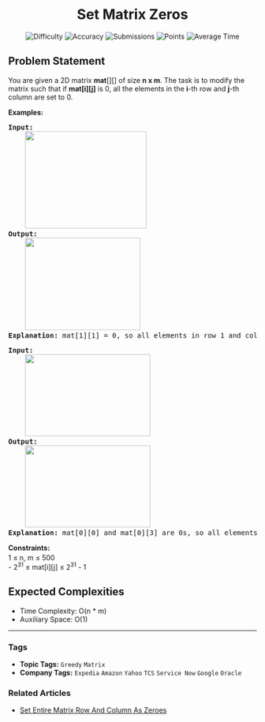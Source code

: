 <h1 align="center">Set Matrix Zeros</h1>

<p align="center">
  <img alt="Difficulty" title="Difficulty" src="https://custom-icon-badges.demolab.com/badge/Difficulty: Medium-1F222E?style=for-the-badge&logoColor=white&logo=fire"/>
  <img alt="Accuracy" title="Accuracy" src="https://custom-icon-badges.demolab.com/badge/Accuracy: 52.54%25-1F222E?style=for-the-badge&logoColor=white&logo=target"/>
  <img alt="Submissions" title="Submissions" src="https://custom-icon-badges.demolab.com/badge/Submissions: 49K+-1F222E?style=for-the-badge&logoColor=white&logo=repo"/>
  <img alt="Points" title="Points" src="https://custom-icon-badges.demolab.com/badge/Points: 4-1F222E?style=for-the-badge&logoColor=white&logo=award"/>
  <img alt="Average Time" title="Average Time" src="https://custom-icon-badges.demolab.com/badge/Average%20Time: N/A-1F222E?style=for-the-badge&logoColor=white&logo=clock"/>
</p>

## Problem Statement

You are given a 2D matrix <b>mat</b>[][] of size <b>n x m</b>. The task is to modify the matrix such that if <b>mat[i][j]</b> is 0, all the elements in the <b>i</b>-th row and <b>j</b>-th column are set to 0.

<b>Examples:</b>

<pre><b>Input: </b><br><b>    <img src="https://media.geeksforgeeks.org/img-practice/prod/addEditProblem/898467/Web/Other/blobid1_1751352682.jpg" alt="" title="" width="246" height="197"/></b>
<b>Output:</b> <br>    <img src="https://media.geeksforgeeks.org/img-practice/prod/addEditProblem/898467/Web/Other/blobid3_1751352733.jpg" alt="" title="" width="234" height="187"/>
<b>Explanation:</b> mat[1][1] = 0, so all elements in row 1 and column 1 are updated to zeroes.</pre>

<pre><b>Input: <br></b>    <img src="https://media.geeksforgeeks.org/img-practice/prod/addEditProblem/874880/Web/Other/blobid0_1753182969.jpg" alt="" title="" width="254" height="166"/><br><b>Output:</b> <br>    <img src="https://media.geeksforgeeks.org/img-practice/prod/addEditProblem/874880/Web/Other/blobid1_1753183001.jpg" alt="" title="" width="254" height="166"/><br><b>Explanation:</b> mat[0][0] and mat[0][3] are 0s, so all elements in row 0, column 0 and column 3 are updated to zeroes.</pre>

<b>Constraints:</b><br>1 ≤ n, m ≤ 500<sup><br></sup>- 2<sup>31</sup> ≤ mat[i][j] ≤ 2<sup>31</sup> - 1

## Expected Complexities
- Time Complexity: O(n * m)
- Auxiliary Space: O(1)

<hr>

### Tags
- **Topic Tags:** `Greedy` `Matrix`
- **Company Tags:** `Expedia` `Amazon` `Yahoo` `TCS` `Service Now` `Google` `Oracle`

### Related Articles
- [Set Entire Matrix Row And Column As Zeroes](https://www.geeksforgeeks.org/set-entire-matrix-row-and-column-as-zeroes/)
